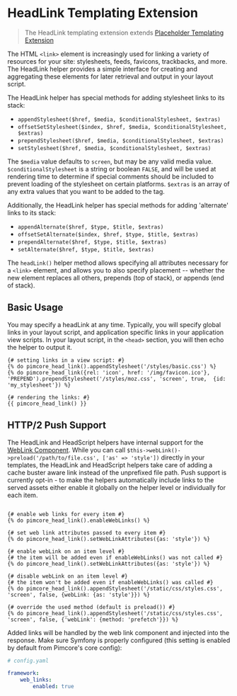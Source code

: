# HeadLink Templating Extension

> The HeadLink templating extension extends [Placeholder Templating Extension](./00_Placeholder.md)

The HTML `<link>` element is increasingly used for linking a variety of resources for your site: stylesheets, feeds, 
favicons, trackbacks, and more. The HeadLink helper provides a simple interface for creating and aggregating these 
elements for later retrieval and output in your layout script.

The HeadLink helper has special methods for adding stylesheet links to its stack:

- `appendStylesheet($href, $media, $conditionalStylesheet, $extras)`
- `offsetSetStylesheet($index, $href, $media, $conditionalStylesheet, $extras)`
- `prependStylesheet($href, $media, $conditionalStylesheet, $extras)`
- `setStylesheet($href, $media, $conditionalStylesheet, $extras)`

The `$media` value defaults to `screen`, but may be any valid media value. 
`$conditionalStylesheet` is a string or boolean `FALSE`, and will be used at rendering time to determine 
if special comments should be included to prevent loading of the stylesheet on certain platforms. 
`$extras` is an array of any extra values that you want to be added to the tag.

Additionally, the HeadLink helper has special methods for adding 'alternate' links to its stack:

- `appendAlternate($href, $type, $title, $extras)`
- `offsetSetAlternate($index, $href, $type, $title, $extras)`
- `prependAlternate($href, $type, $title, $extras)`
- `setAlternate($href, $type, $title, $extras)`

The `headLink()` helper method allows specifying all attributes necessary for a `<link>` element, 
and allows you to also specify placement -- whether the new element replaces all others, prepends (top of stack), 
or appends (end of stack).

## Basic Usage

You may specify a headLink at any time. 
Typically, you will specify global links in your layout script, and application specific links in your 
application view scripts. In your layout script, in the `<head>` section, you will then echo the helper to output it.

```twig
{# setting links in a view script: #}
{% do pimcore_head_link().appendStylesheet('/styles/basic.css') %}
{% do pimcore_head_link({rel: 'icon', href: '/img/favicon.ico'}, 'PREPEND').prependStylesheet('/styles/moz.css', 'screen', true,  {id: 'my_stylesheet'}) %}

{# rendering the links: #}
{{ pimcore_head_link() }}
```

## HTTP/2 Push Support

The HeadLink and HeadScript helpers have internal support for the [WebLink Component](https://symfony.com/blog/new-in-symfony-3-3-weblink-component).
While you can call `$this->webLink()->preload('/path/to/file.css', ['as' => 'style'])` directly in your templates, the HeadLink
and HeadScript helpers take care of adding a cache buster aware link instead of the unprefixed file path. Push support is
currently opt-in - to make the helpers automatically include links to the served assets either enable it globally on the 
helper level or individually for each item.

```twig

{# enable web links for every item #}
{% do pimcore_head_link().enableWebLinks() %}

{# set web link attributes passed to every item #}
{% do pimcore_head_link().setWebLinkAttributes({as: 'style'}) %}

{# enable webLink on an item level #}
{# the item will be added even if enableWebLinks() was not called #}
{% do pimcore_head_link().setWebLinkAttributes({as: 'style'}) %}

{# disable webLink on an item level #}
{# the item won't be added even if enableWebLinks() was called #}
{% do pimcore_head_link().appendStylesheet('/static/css/styles.css', 'screen', false, {webLink: {as: 'style'}}) %}

{# override the used method (default is preload()) #}
{% do pimcore_head_link().appendStylesheet('/static/css/styles.css', 'screen', false, {'webLink': {method: 'prefetch'}}) %}
```

Added links will be handled by the web link component and injected into the response. Make sure Symfony is properly configured
(this setting is enabled by default from Pimcore's core config):

```yaml
# config.yaml

framework:
    web_links:
        enabled: true
```
